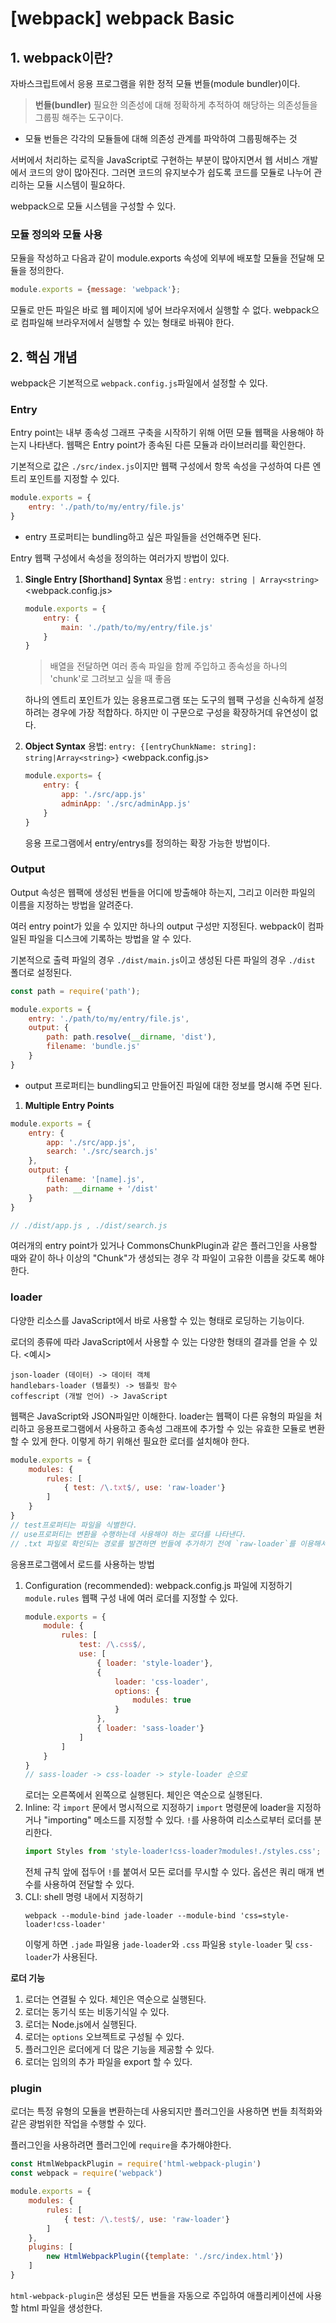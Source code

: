 # [webpack] webpack Basic

## 1. webpack이란?

자바스크립트에서 응용 프로그램을 위한 정적 모듈 번들(module bundler)이다.
> **번들(bundler)**
> 필요한 의존성에 대해 정확하게 추적하여 해당하는 의존성들을 그룹핑 해주는 도구이다.

- 모듈 번들은 각각의 모듈들에 대해 의존성 관계를 파악하여 그룹핑해주는 것

서버에서 처리하는 로직을 JavaScript로 구현하는 부분이 많아지면서 웹 서비스 개발에서 코드의 양이 많아진다. 그러면 코드의 유지보수가 쉽도록 코드를 모듈로 나누어 관리하는 모듈 시스템이 필요하다.

webpack으로 모듈 시스템을 구성할 수 있다.

### 모듈 정의와 모듈 사용

모듈을 작성하고 다음과 같이 module.exports 속성에 외부에 배포할 모듈을 전달해 모듈을 정의한다.
```js
module.exports = {message: 'webpack'};
```

모듈로 만든 파일은 바로 웹 페이지에 넣어 브라우저에서 실행할 수 없다.
webpack으로 컴파일해 브라우저에서 실행할 수 있는 형태로 바꿔야 한다.

## 2. 핵심 개념

webpack은 기본적으로 `webpack.config.js`파일에서 설정할 수 있다.

### Entry

Entry point는 내부 종속성 그래프 구축을 시작하기 위해 어떤 모듈 웹팩을 사용해야 하는지 나타낸다.
웹팩은 Entry point가 종속된 다른 모듈과 라이브러리를 확인한다.

기본적으로 값은 `./src/index.js`이지만 웹팩 구성에서 항목 속성을 구성하여 다른 엔트리 포인트를 지정할 수 있다.
```js
module.exports = {
	entry: './path/to/my/entry/file.js'
}
```
- entry 프로퍼티는 bundling하고 싶은 파일들을 선언해주면 된다.

Entry 웹팩 구성에서 속성을 정의하는 여러가지 방법이 있다.
1. **Single Entry [Shorthand] Syntax**
	 용법 : `entry: string | Array<string>`
	 <webpack.config.js>
	 ```js
	 module.exports = {
		 entry: {
			 main: './path/to/my/entry/file.js'
		 }
	 }
	 ```
	 > 배열을 전달하면 여러 종속 파일을 함께 주입하고 종속성을 하나의 'chunk'로 그려보고 싶을 때 좋음
	 
	 하나의 엔트리 포인트가 있는 응용프로그램 또는 도구의 웹팩 구성을 신속하게 설정하려는 경우에 가장 적합하다. 하지만 이 구문으로 구성을 확장하거데 유연성이 없다.
	 
2. **Object Syntax**
	용법: `entry: {[entryChunkName: string]: string|Array<string>}`
	<webpack.config.js>
	```js
	module.exports= {
		entry: {
			app: './src/app.js'
			adminApp: './src/adminApp.js'
		}
	}
	```
	응용 프로그램에서 entry/entrys를 정의하는 확장 가능한 방법이다.
	
### Output

Output 속성은 웹팩에 생성된 번들을 어디에 방출해야 하는지, 그리고 이러한 파일의 이름을 지정하는 방법을 알려준다.

여러 entry point가 있을 수 있지만 하나의 output 구성만 지정된다.
webpack이 컴파일된 파일을 디스크에 기록하는 방법을 알 수 있다.

기본적으로 출력 파일의 경우 `./dist/main.js`이고 생성된 다른 파일의 경우 `./dist` 폴더로 설정된다.

```js
const path = require('path');

module.exports = {
	entry: './path/to/my/entry/file.js',
	output: {
		path: path.resolve(__dirname, 'dist'),
		filename: 'bundle.js'
	}
}
```

- output 프로퍼티는 bundling되고 만들어진 파일에 대한 정보를 명시해 주면 된다.

1. **Multiple Entry Points**
```js
module.exports = {
	entry: {
		app: './src/app.js',
		search: './src/search.js'
	},
	output: {
		filename: '[name].js',
		path: __dirname + '/dist'
	}
}

// ./dist/app.js , ./dist/search.js
```
여러개의 entry point가 있거나 CommonsChunkPlugin과 같은 플러그인을 사용할 때와 같이 하나 이상의 "Chunk"가 생성되는 경우 각 파일이 고유한 이름을 갖도록 해야한다.

### loader

다양한 리소스를 JavaScript에서 바로 사용할 수 있는 형태로 로딩하는 기능이다.

로더의 종류에 따라 JavaScript에서 사용할 수 있는 다양한 형태의 결과를 얻을 수 있다.
<예시>
```
json-loader (데이터) -> 데이터 객체
handlebars-loader (템플릿) -> 템플릿 함수
coffescript (개발 언어) -> JavaScript
```



웹팩은 JavaScript와 JSON파일만 이해한다.
loader는 웹팩이 다른 유형의 파일을 처리하고 응용프로그램에서 사용하고 종속성 그래프에 추가할 수 있는 유효한 모듈로 변환할 수 있게 한다.
이렇게 하기 위해선 필요한 로더를 설치해야 한다.

```js
module.exports = {
	modules: {
		rules: [
			{ test: /\.txt$/, use: 'raw-loader'}
		]
	}
}
// test프로퍼티는 파일을 식별한다.
// use프로퍼티는 변환을 수행하는데 사용해야 하는 로더를 나타낸다.
// .txt 파일로 확인되는 경로를 발견하면 번들에 추가하기 전에 `raw-loader`를 이용해서 변경해라.
```

응용프로그램에서 로드를 사용하는 방법
1. Configuration (recommended): webpack.config.js 파일에 지정하기
	`module.rules` 웹팩 구성 내에 여러 로더를 지정할 수 있다.
	```js
	module.exports = {
		module: {
			rules: [
				test: /\.css$/,
				use: [
					{ loader: 'style-loader'},
					{
						loader: 'css-loader',
						options: {
							modules: true
						}
					},
					{ loader: 'sass-loader'}
				]
			]
		}
	}
	// sass-loader -> css-loader -> style-loader 순으로
	```
	로더는 오른쪽에서 왼쪽으로 실행된다. 체인은 역순으로 실행된다.
2. Inline: 각 `import` 문에서 명시적으로 지정하기
	`import` 명령문에 loader을 지정하거나 "importing" 메소드를 지정할 수 있다.
	`!`를 사용하여 리소스로부터 로더를 분리한다.
	```js
	import Styles from 'style-loader!css-loader?modules!./styles.css';
	```
	전체 규칙 앞에 접두어 `!`를 붙여서 모든 로더를 무시할 수 있다.
	옵션은 쿼리 매개 변수를 사용하여 전달할 수 있다.
3. CLI: shell 명령 내에서 지정하기
	```
	webpack --module-bind jade-loader --module-bind 'css=style-loader!css-loader'
	```
	이렇게 하면 `.jade` 파일용 `jade-loader`와 `.css` 파일용 `style-loader` 및 `css-loader`가 사용된다.

**로더 기능**
1. 로더는 연결될 수 있다. 체인은 역순으로 실행된다. 
2. 로더는 동기식 또는 비동기식일 수 있다.
3. 로더는 Node.js에서 실행된다.
4. 로더는 `options` 오브젝트로 구성될 수 있다.
5. 플러그인은 로더에게 더 많은 기능을 제공할 수 있다.
6. 로더는 임의의 추가 파일을 export 할 수 있다.  

### plugin

로더는 특정 유형의 모듈을 변환하는데 사용되지만 플러그인을 사용하면 번들 최적화와 같은 광범위한 작업을 수행할 수 있다.

플러그인을 사용하려면 플러그인에 `require`을 추가해야한다. 

```js
const HtmlWebpackPlugin = require('html-webpack-plugin')
const webpack = require('webpack')

module.exports = {
	modules: {
		rules: [
			{ test: /\.test$/, use: 'raw-loader'}
		]
	},
	plugins: [
		new HtmlWebpackPlugin({template: './src/index.html'})
	]
}
``` 
`html-webpack-plugin`은 생성된 모든 번들을 자동으로 주입하여 애플리케이션에 사용할 html 파일을 생성한다.


